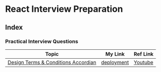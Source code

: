 # React Interview Preparation

## Index

### Practical Interview Questions

| Topic                                                                                             | My Link                                                                       | Ref Link                                               |
| ------------------------------------------------------------------------------------------------- | ----------------------------------------------------------------------------- | ------------------------------------------------------ |
| [Design Terms & Conditions Accordian](./practical-interview-questions/01_design_t_c_accordian.md) | [deployment](https://damareshwarakumar.fun/ip/react/piq/design-t-c-accordian) | [Youtube](https://www.youtube.com/watch?v=4aV3Z6XPe84) |
